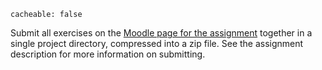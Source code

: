 ```
cacheable: false
```

Submit all exercises on the [Moodle page for the assignment](https://moodle.pugetsound.edu/moodle/mod/assign/view.php?id=326602) together in a single project directory, compressed into a zip file. See the assignment description for more information on submitting.
